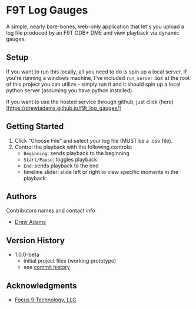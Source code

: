 # F9T Log Gauges

A simple, nearly bare-bones, web-only application that let's you upload a log file produced by an F9T ODB+ DME and view playback via dynamic gauges.

## Setup

If you want to run this locally, all you need to do is spin up a local server. If you're running a windows machine, I've included `run_server.bat` at the root of this project you can utilize - simply run it and it should spin up a local python server (assuming you have python installed).

If you want to use the hosted service through github, just click (here)[https://drewtadams.github.io/f9t_log_gauges/]

## Getting Started

1. Click "Choose File" and select your log file (MUST be a .csv file).
2. Control the playback with the following controls:
    * `Beginning`: sends playback to the beginning
    * `Start/Pause`: toggles playback
    * `End`: sends playback to the end
    * timeline slider: slide left or right to view specific moments in the playback

## Authors

Contributors names and contact info

* [Drew Adams](https://www.linkedin.com/in/drew-a-834256b6/)

## Version History

* 1.0.0-beta
    * initial project files (working prototype)
    * see [commit history](https://github.com/drewtadams/f9t_log_gauges/commits/main/)

## Acknowledgments

* [Focus 9 Technology, LLC](https://www.ftech9.com/)